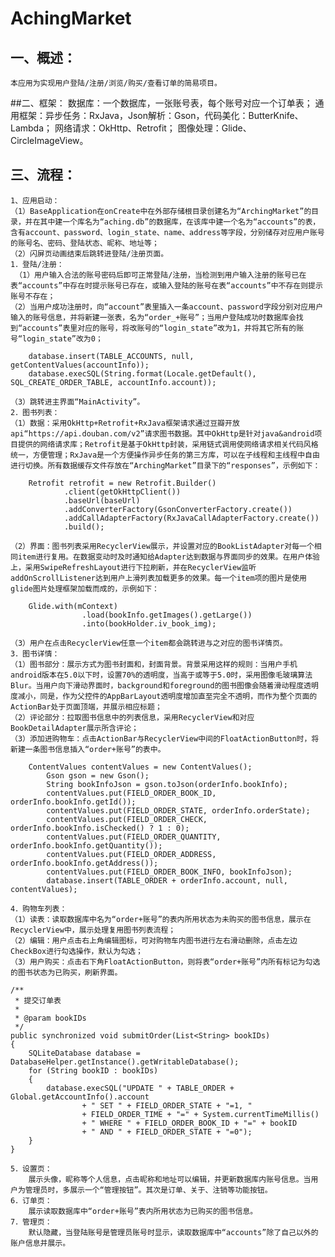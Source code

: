 # AchingMarket

## 一、概述：
    本应用为实现用户登陆/注册/浏览/购买/查看订单的简易项目。

##二、框架：
    数据库：一个数据库，一张账号表，每个账号对应一个订单表；
    通用框架：异步任务：RxJava，Json解析：Gson，代码美化：ButterKnife、Lambda；
    网络请求：OkHttp、Retrofit；
    图像处理：Glide、CircleImageView。

## 三、流程：
    1、应用启动：
    （1）BaseApplication在onCreate中在外部存储根目录创建名为“ArchingMarket”的目录，并在其中建一个库名为“aching.db”的数据库，在该库中建一个名为“accounts”的表，含有account、password、login_state、name、address等字段，分别储存对应用户账号的账号名、密码、登陆状态、昵称、地址等；
    （2）闪屏页动画结束后跳转进登陆/注册页面。
    1．登陆/注册：
     （1）用户输入合法的账号密码后即可正常登陆/注册，当检测到用户输入注册的账号已在表“accounts”中存在时提示账号已存在，或输入登陆的账号在表“accounts”中不存在则提示账号不存在；
    （2）当用户成功注册时，向“account”表里插入一条account、password字段分别对应用户输入的账号信息，并将新建一张表，名为“order_+账号”；当用户登陆成功时数据库会找到“accounts”表里对应的账号，将改账号的“login_state”改为1，并将其它所有的账号“login_state”改为0；
    
        database.insert(TABLE_ACCOUNTS, null, getContentValues(accountInfo));
        database.execSQL(String.format(Locale.getDefault(), SQL_CREATE_ORDER_TABLE, accountInfo.account));
    
    （3）跳转进主界面“MainActivity”。
    2．图书列表：
    （1）数据：采用OkHttp+Retrofit+RxJava框架请求通过豆瓣开放api“https://api.douban.com/v2”请求图书数据。其中OkHttp是针对java&android项目提供的网络请求库；Retrofit是基于OkHttp封装，采用链式调用使网络请求相关代码风格统一，方便管理；RxJava是一个方便操作异步任务的第三方库，可以在子线程和主线程中自由进行切换。所有数据缓存文件存放在“ArchingMarket”目录下的“responses”，示例如下：
    
        Retrofit retrofit = new Retrofit.Builder()
                .client(getOkHttpClient())
                .baseUrl(baseUrl)
                .addConverterFactory(GsonConverterFactory.create())
                .addCallAdapterFactory(RxJavaCallAdapterFactory.create())
                .build();
    
    （2）界面：图书列表采用RecyclerView展示，并设置对应的BookListAdapter对每一个相同item进行复用。在数据变动时及时通知给Adapter达到数据与界面同步的效果。在用户体验上，采用SwipeRefreshLayout进行下拉刷新，并在RecyclerView监听addOnScrollListener达到用户上滑列表加载更多的效果。每一个item项的图片是使用glide图片处理框架加载而成的，示例如下：
    
        Glide.with(mContext)
                    .load(bookInfo.getImages().getLarge())
                    .into(bookHolder.iv_book_img);
    
    （3）用户在点击RecyclerView任意一个item都会跳转进与之对应的图书详情页。
    3．图书详情：
    （1）图书部分：展示方式为图书封面和，封面背景。背景采用这样的规则：当用户手机android版本在5.0以下时，设置70%的透明度，当高于或等于5.0时，采用图像毛玻璃算法Blur。当用户向下滑动界面时，background和foreground的图书图像会随着滑动程度透明度减小，同是，作为父控件的AppBarLayout透明度增加直至完全不透明，而作为整个页面的ActionBar处于页面顶端，并展示相应标题；
    （2）评论部分：拉取图书信息中的列表信息，采用RecyclerView和对应BookDetailAdapter展示所含评论；
    （3）添加进购物车：点击ActionBar与RecyclerView中间的FloatActionButton时，将新建一条图书信息插入“order+账号”的表中。
    
        ContentValues contentValues = new ContentValues();
            Gson gson = new Gson();
            String bookInfoJson = gson.toJson(orderInfo.bookInfo);
            contentValues.put(FIELD_ORDER_BOOK_ID, orderInfo.bookInfo.getId());
            contentValues.put(FIELD_ORDER_STATE, orderInfo.orderState);
            contentValues.put(FIELD_ORDER_CHECK, orderInfo.bookInfo.isChecked() ? 1 : 0);
            contentValues.put(FIELD_ORDER_QUANTITY, orderInfo.bookInfo.getQuantity());
            contentValues.put(FIELD_ORDER_ADDRESS, orderInfo.bookInfo.getAddress());
            contentValues.put(FIELD_ORDER_BOOK_INFO, bookInfoJson);
            database.insert(TABLE_ORDER + orderInfo.account, null, contentValues);
    
    4．购物车列表：
    （1）读表：读取数据库中名为“order+账号”的表内所用状态为未购买的图书信息，展示在RecyclerView中，展示处理复用图书列表流程；
    （2）编辑：用户点击右上角编辑图标，可对购物车内图书进行左右滑动删除，点击左边CheckBox进行勾选操作，默认为勾选；
    （3）用户购买：点击右下角FloatActionButton，则将表“order+账号”内所有标记为勾选的图书状态为已购买，刷新界面。
    
    /**
     * 提交订单表
     *
     * @param bookIDs
     */
    public synchronized void submitOrder(List<String> bookIDs)
    {
        SQLiteDatabase database = DatabaseHelper.getInstance().getWritableDatabase();
        for (String bookID : bookIDs)
        {
            database.execSQL("UPDATE " + TABLE_ORDER + Global.getAccountInfo().account
                    + " SET " + FIELD_ORDER_STATE + "=1, "
                    + FIELD_ORDER_TIME + "=" + System.currentTimeMillis()
                    + " WHERE " + FIELD_ORDER_BOOK_ID + "=" + bookID
                    + " AND " + FIELD_ORDER_STATE + "=0");
        }
    }
    
    5．设置页：
        展示头像，昵称等个人信息，点击昵称和地址可以编辑，并更新数据库内账号信息。当用户为管理员时，多展示一个“管理按钮”。其次是订单、关于、注销等功能按钮。
    6．订单页：
    	展示读取数据库中“order+账号”表内所用状态为已购买的图书信息。
    7．管理页：
        默认隐藏，当登陆账号是管理员账号时显示，读取数据库中“accounts”除了自己以外的账户信息并展示。
